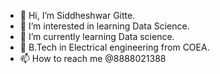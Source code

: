 - 👋 Hi, I’m Siddheshwar Gitte.
- 👀 I’m interested in learning Data Science.
- 🌱 I’m currently learning Data science.
- 💞️ B.Tech in Electrical engineering from COEA.
- 📫 How to reach me @8888021388

<!---
smgitte44/smgitte44 is a ✨ special ✨ repository because its `README.md` (this file) appears on your GitHub profile.
You can click the Preview link to take a look at your changes.
--->
